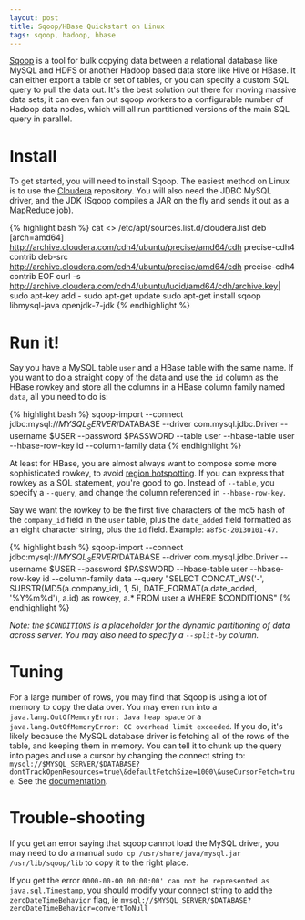 ```yaml
---
layout: post
title: Sqoop/HBase Quickstart on Linux
tags: sqoop, hadoop, hbase
---
```


[Sqoop](http://sqoop.apache.org/) is a tool for bulk copying data between a relational database like MySQL and HDFS or another Hadoop based data store like Hive or HBase. It can either export a table or set of tables, or you can specify a custom SQL query to pull the data out. It's the best solution out there for moving massive data sets; it can even fan out sqoop workers to a configurable number of Hadoop data nodes, which will all run partitioned versions of the main SQL query in parallel.

# Install

To get started, you will need to install Sqoop. The easiest method on Linux is to use the [Cloudera](http://www.cloudera.com/content/cloudera-content/cloudera-docs/CDH4/latest/CDH4-Installation-Guide/CDH4-Installation-Guide.html) repository. You will also need the JDBC MySQL driver, and the JDK (Sqoop compiles a JAR on the fly and sends it out as a MapReduce job).

{% highlight bash %}
cat <<EOF >> /etc/apt/sources.list.d/cloudera.list
deb [arch=amd64] http://archive.cloudera.com/cdh4/ubuntu/precise/amd64/cdh precise-cdh4 contrib
deb-src http://archive.cloudera.com/cdh4/ubuntu/precise/amd64/cdh precise-cdh4 contrib
EOF
curl -s http://archive.cloudera.com/cdh4/ubuntu/lucid/amd64/cdh/archive.key| sudo apt-key add -
sudo apt-get update
sudo apt-get install sqoop libmysql-java openjdk-7-jdk
{% endhighlight %}

# Run it!

Say you have a MySQL table `user` and a HBase table with the same name. If you want to do a straight copy of the data and use the `id` column as the HBase rowkey and store all the columns in a HBase column family named `data`, all you need to do is:

{% highlight bash %}
sqoop-import --connect jdbc:mysql://$MYSQL_SERVER/$DATABASE --driver com.mysql.jdbc.Driver --username $USER --password $PASSWORD --table user --hbase-table user --hbase-row-key id --column-family data
{% endhighlight %}

At least for HBase, you are almost always want to compose some more sophisticated rowkey, to avoid [region hotspotting](http://my.safaribooksonline.com/book/databases/database-design/9781449314682/optimizing-splits-and-compactions/id3163684). If you can express that rowkey as a SQL statement, you're good to go. Instead of `--table`, you specify a `--query`, and change the column referenced in `--hbase-row-key`.

Say we want the rowkey to be the first five characters of the md5 hash of the `company_id` field in the `user` table, plus the `date_added` field formatted as an eight character string, plus the `id` field. Example: `a8f5c-20130101-47`.

{% highlight bash %}
sqoop-import --connect jdbc:mysql://$MYSQL_SERVER/$DATABASE --driver com.mysql.jdbc.Driver --username $USER --password $PASSWORD --hbase-table user --hbase-row-key id --column-family data --query "SELECT  CONCAT_WS('-', SUBSTR(MD5(a.company_id), 1, 5), DATE_FORMAT(a.date_added, '%Y%m%d'), a.id) as rowkey, a.* FROM user a WHERE \$CONDITIONS"
{% endhighlight %}

_Note: the `$CONDITIONS` is a placeholder for the dynamic partitioning of data across server. You may also need to specify a `--split-by` column._

# Tuning

For a large number of rows, you may find that Sqoop is using a lot of memory to copy the data over. You may even run into a `java.lang.OutOfMemoryError: Java heap space` or a `java.lang.OutOfMemoryError: GC overhead limit exceeded`. If you do, it's likely because the MySQL database driver is fetching all of the rows of the table, and keeping them in memory. You can tell it to chunk up the query into pages and use a cursor by changing the connect string to: `mysql://$MYSQL_SERVER/$DATABASE?dontTrackOpenResources=true\&defaultFetchSize=1000\&useCursorFetch=true`. See the [documentation](http://dev.mysql.com/doc/refman/5.1/en/connector-j-reference-configuration-properties.html).

# Trouble-shooting

If you get an error saying that sqoop cannot load the MySQL driver, you may need to do a manual `sudo cp /usr/share/java/mysql.jar /usr/lib/sqoop/lib` to copy it to the right place.

If you get the error `0000-00-00 00:00:00' can not be represented as java.sql.Timestamp`, you should modify your connect string to add the `zeroDateTimeBehavior` flag, ie `mysql://$MYSQL_SERVER/$DATABASE?zeroDateTimeBehavior=convertToNull`
